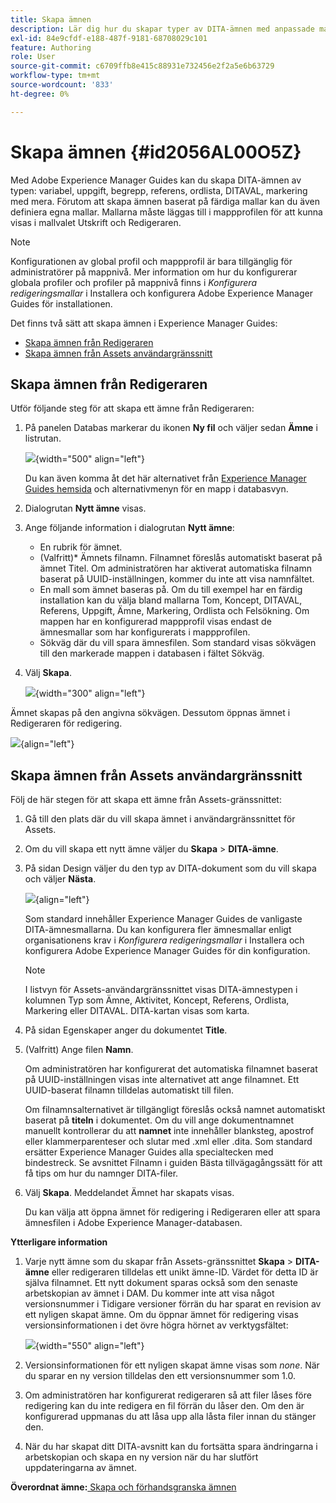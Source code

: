 ```yaml
---
title: Skapa ämnen
description: Lär dig hur du skapar typer av DITA-ämnen med anpassade mallar i Adobe Experience Manager Guides.
exl-id: 84e9cfdf-e188-487f-9181-68708029c101
feature: Authoring
role: User
source-git-commit: c6709ffb8e415c88931e732456e2f2a5e6b63729
workflow-type: tm+mt
source-wordcount: '833'
ht-degree: 0%

---
```


# Skapa ämnen {#id2056AL00O5Z}

Med Adobe Experience Manager Guides kan du skapa DITA-ämnen av typen: variabel, uppgift, begrepp, referens, ordlista, DITAVAL, markering med mera. Förutom att skapa ämnen baserat på färdiga mallar kan du även definiera egna mallar. Mallarna måste läggas till i mappprofilen för att kunna visas i mallvalet Utskrift och Redigeraren.

>[!NOTE]
>
> Konfigurationen av global profil och mappprofil är bara tillgänglig för administratörer på mappnivå. Mer information om hur du konfigurerar globala profiler och profiler på mappnivå finns i *Konfigurera redigeringsmallar* i Installera och konfigurera Adobe Experience Manager Guides för installationen.


Det finns två sätt att skapa ämnen i Experience Manager Guides:

- [Skapa ämnen från Redigeraren](#create-topics-from-the-editor)
- [Skapa ämnen från Assets användargränssnitt](#create-topics-from-the-assets-ui)

## Skapa ämnen från Redigeraren

Utför följande steg för att skapa ett ämne från Redigeraren:

1. På panelen Databas markerar du ikonen **Ny fil** och väljer sedan **Ämne** i listrutan.

   ![](images/create-topic-option.png){width="500" align="left"}

   Du kan även komma åt det här alternativet från [Experience Manager Guides hemsida](./intro-home-page.md) och alternativmenyn för en mapp i databasvyn.

2. Dialogrutan **Nytt ämne** visas.

3. Ange följande information i dialogrutan **Nytt ämne**:
   - En rubrik för ämnet.
   - \(Valfritt\)* Ämnets filnamn. Filnamnet föreslås automatiskt baserat på ämnet Titel. Om administratören har aktiverat automatiska filnamn baserat på UUID-inställningen, kommer du inte att visa namnfältet.
   - En mall som ämnet baseras på. Om du till exempel har en färdig installation kan du välja bland mallarna Tom, Koncept, DITAVAL, Referens, Uppgift, Ämne, Markering, Ordlista och Felsökning. Om mappen har en konfigurerad mappprofil visas endast de ämnesmallar som har konfigurerats i mappprofilen.
   - Sökväg där du vill spara ämnesfilen. Som standard visas sökvägen till den markerade mappen i databasen i fältet Sökväg.

4. Välj **Skapa**.

   ![](images/create-topic-dialog-new.png){width="300" align="left"}

Ämnet skapas på den angivna sökvägen. Dessutom öppnas ämnet i Redigeraren för redigering.

![](images/new-topic-editor.png){align="left"}

## Skapa ämnen från Assets användargränssnitt

Följ de här stegen för att skapa ett ämne från Assets-gränssnittet:

1. Gå till den plats där du vill skapa ämnet i användargränssnittet för Assets.

1. Om du vill skapa ett nytt ämne väljer du **Skapa** \> **DITA-ämne**.

1. På sidan Design väljer du den typ av DITA-dokument som du vill skapa och väljer **Nästa**.

   ![](images/create_dita_topic.png){align="left"}

   Som standard innehåller Experience Manager Guides de vanligaste DITA-ämnesmallarna. Du kan konfigurera fler ämnesmallar enligt organisationens krav i *Konfigurera redigeringsmallar* i Installera och konfigurera Adobe Experience Manager Guides för din konfiguration.

   >[!NOTE]
   >
   > I listvyn för Assets-användargränssnittet visas DITA-ämnestypen i kolumnen Typ som Ämne, Aktivitet, Koncept, Referens, Ordlista, Markering eller DITAVAL. DITA-kartan visas som karta.

1. På sidan Egenskaper anger du dokumentet **Title**.

1. \(Valfritt\) Ange filen **Namn**.

   Om administratören har konfigurerat det automatiska filnamnet baserat på UUID-inställningen visas inte alternativet att ange filnamnet. Ett UUID-baserat filnamn tilldelas automatiskt till filen.

   Om filnamnsalternativet är tillgängligt föreslås också namnet automatiskt baserat på **titeln** i dokumentet. Om du vill ange dokumentnamnet manuellt kontrollerar du att **namnet** inte innehåller blanksteg, apostrof eller klammerparenteser och slutar med .xml eller .dita. Som standard ersätter Experience Manager Guides alla specialtecken med bindestreck. Se avsnittet Filnamn i guiden Bästa tillvägagångssätt för att få tips om hur du namnger DITA-filer.

1. Välj **Skapa**. Meddelandet Ämnet har skapats visas.

   Du kan välja att öppna ämnet för redigering i Redigeraren eller att spara ämnesfilen i Adobe Experience Manager-databasen.

**Ytterligare information**

1. Varje nytt ämne som du skapar från Assets-gränssnittet **Skapa** \> **DITA-ämne** eller redigeraren tilldelas ett unikt ämne-ID. Värdet för detta ID är själva filnamnet. Ett nytt dokument sparas också som den senaste arbetskopian av ämnet i DAM. Du kommer inte att visa något versionsnummer i Tidigare versioner förrän du har sparat en revision av ett nyligen skapat ämne. Om du öppnar ämnet för redigering visas versionsinformationen i det övre högra hörnet av verktygsfältet:

   ![](images/topic-version-none_cs.png){width="550" align="left"}

2. Versionsinformationen för ett nyligen skapat ämne visas som *none*. När du sparar en ny version tilldelas den ett versionsnummer som 1.0.

3. Om administratören har konfigurerat redigeraren så att filer låses före redigering kan du inte redigera en fil förrän du låser den. Om den är konfigurerad uppmanas du att låsa upp alla låsta filer innan du stänger den.

4. När du har skapat ditt DITA-avsnitt kan du fortsätta spara ändringarna i arbetskopian och skapa en ny version när du har slutfört uppdateringarna av ämnet.

**Överordnat ämne:**[ Skapa och förhandsgranska ämnen](create-preview-topics.md)
